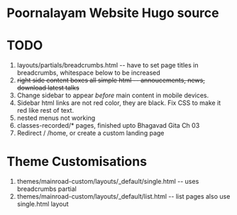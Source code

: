 # Poornalayam Website Hugo source

# TODO
1. layouts/partials/breadcrumbs.html -- have to set page titles in breadcrumbs, whitespace below to be increased
1. ~~right side content boxes all simple html -- annoucements, news, download latest talks~~
1. Change sidebar to appear *before* main content in mobile devices.
1. Sidebar html links are not red color, they are black. Fix CSS to make it red like rest of text.
1. nested menus not working
1. classes-recorded/* pages, finished upto Bhagavad Gita Ch 03
1. Redirect / /home, or create a custom landing page

# Theme Customisations
1. themes/mainroad-custom/layouts/_default/single.html -- uses breadcrumbs partial
1. themes/mainroad-custom/layouts/_default/list.html -- list pages also use single.html layout

